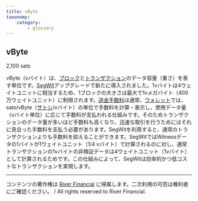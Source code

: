 ```yaml
---
title: vByte
taxonomy:
    category:
        - glossary
---
```


## vByte
2,100 sats

vByte（vバイト）は、[ブロック](http://lostinbitcoin.jp.testrs.jp/staging/glossary/block/)と[トランザクション](http://lostinbitcoin.jp.testrs.jp/staging/glossary/transaction/)のデータ容量（重さ）を表す単位です。[SegWit](http://lostinbitcoin.jp.testrs.jp/staging/glossary/segwit/)アップグレードで新たに導入されました。1vバイトは4ウェイトユニットに相当するため、1ブロックの大きさは最大で1vメガバイト（400万ウェイトユニット）に制限されます。[送金手数料](http://lostinbitcoin.jp.testrs.jp/staging/glossary/transaction_fee/)は通常、[ウォレット](http://lostinbitcoin.jp.testrs.jp/staging/glossary/wallet/)では、sats/vByte（[サトシ](http://lostinbitcoin.jp.testrs.jp/staging/glossary/satoshi/)/vバイト）の単位で手数料を計算・表示し、使用データ量（vバイト単位）に応じて手数料が支払われる仕組みです。そのためトランザクションのデータ量が多いほど手数料も高くなり、迅速な取引を行うためにはそれに見合った手数料を支払う必要があります。SegWitを利用すると、通常のトランザクションよりも手数料を抑えることができます。SegWitではWitnessデータの1バイトが1ウェイトユニット（1/4 vバイト）で計算されるのに対し、通常トランザクションの1vバイトの非検証データは4ウェイトユニット（1vバイト）として計算されるためです。この仕組みによって、SegWitは効率的かつ低コストなトランザクションを実現します。

---
コンテンツの著作権は [River Financial](https://river.com/) に帰属します。二次利用の可否は権利者にご確認ください。 / All rights reserved to River Financial.
